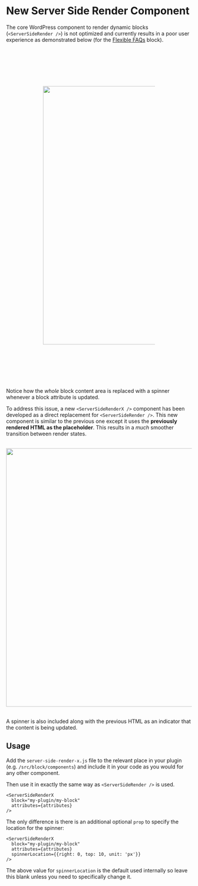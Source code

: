 # New Server Side Render Component
The core WordPress component to render dynamic blocks (`<ServerSideRender />`) is not optimized and currently results in a poor user experience as demonstrated below (for the [Flexible FAQs](https://wpgoplugins.com/plugins/flexible-faqs/) block).<br><br>

<p align="center" style="margin:100px;">
  <img src="https://user-images.githubusercontent.com/1482075/89642033-e4a0ba00-d8aa-11ea-9449-96e9fb9299e4.gif" width="700">
</p>

<br>Notice how the *whole* block content area is replaced with a spinner whenever a block attribute is updated.

To address this issue, a new `<ServerSideRenderX />` component has been developed as a direct replacement for `<ServerSideRender />`. This new component is similar to the previous one except it uses the **previously rendered HTML as the placeholder**. This results in a *much* smoother transition between render states.<br><br>

<p align="center">
  <img src="https://user-images.githubusercontent.com/1482075/89642258-6395f280-d8ab-11ea-82b5-6cbba42ae72f.gif" width="700">
</p>

<br>A spinner is also included along with the previous HTML as an indicator that the content is being updated.

## Usage

Add the `server-side-render-x.js` file to the relevant place in your plugin (e.g. `/src/block/components`) and include it in your code as you would for any other component.

Then use it in exactly the same way as `<ServerSideRender />` is used.

    <ServerSideRenderX
	  block="my-plugin/my-block"
      attributes={attributes}
	/>

The only difference is there is an additional optional `prop` to specify the location for the spinner:

    <ServerSideRenderX
	  block="my-plugin/my-block"
      attributes={attributes}
      spinnerLocation={{right: 0, top: 10, unit: 'px'}}
	/>

The above value for `spinnerLocation` is the default used internally so leave this blank unless you need to specifically change it.
